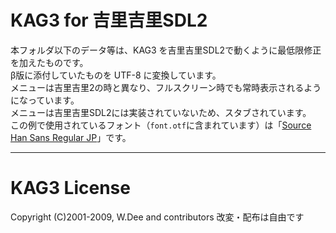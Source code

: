 # KAG3 for 吉里吉里SDL2

本フォルダ以下のデータ等は、KAG3 を吉里吉里SDL2で動くように最低限修正を加えたものです。  
β版に添付していたものを UTF-8 に変換しています。  
メニューは吉里吉里2の時と異なり、フルスクリーン時でも常時表示されるようになっています。   
メニューは吉里吉里SDL2には実装されていないため、スタブされています。  
この例で使用されているフォント（`font.otf`に含まれています）は「[Source Han Sans Regular JP](https://github.com/adobe-fonts/source-han-sans/tree/release)」です。  

---
# KAG3 License
Copyright (C)2001-2009, W.Dee and contributors  改変・配布は自由です

